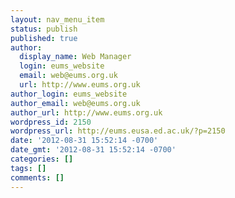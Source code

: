 ```yaml
---
layout: nav_menu_item
status: publish
published: true
author:
  display_name: Web Manager
  login: eums_website
  email: web@eums.org.uk
  url: http://www.eums.org.uk
author_login: eums_website
author_email: web@eums.org.uk
author_url: http://www.eums.org.uk
wordpress_id: 2150
wordpress_url: http://eums.eusa.ed.ac.uk/?p=2150
date: '2012-08-31 15:52:14 -0700'
date_gmt: '2012-08-31 15:52:14 -0700'
categories: []
tags: []
comments: []
---
```


